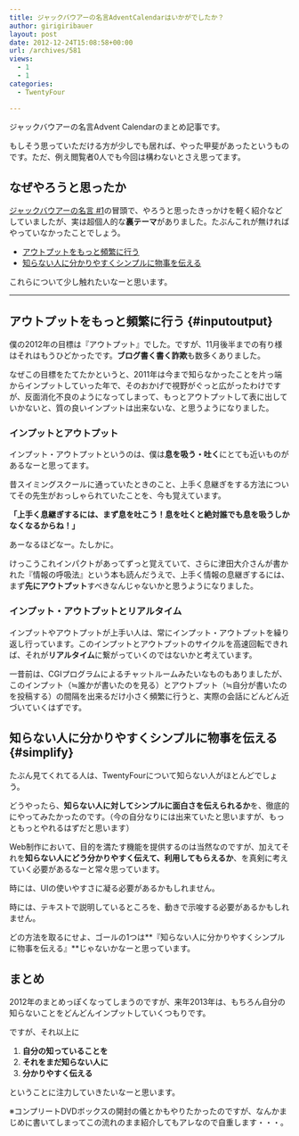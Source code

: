 ```yaml
---
title: ジャックバウアーの名言AdventCalendarはいかがでしたか？
author: girigiribauer
layout: post
date: 2012-12-24T15:08:58+00:00
url: /archives/581
views:
  - 1
  - 1
categories:
  - TwentyFour

---
```

ジャックバウアーの名言Advent Calendarのまとめ記事です。

もしそう思っていただける方が少しでも居れば、やった甲斐があったというものです。ただ、例え閲覧者0人でも今回は構わないとさえ思ってます。

## なぜやろうと思ったか

[ジャックバウアーの名言 #1][1]の冒頭で、やろうと思ったきっかけを軽く紹介などしていましたが、実は超個人的な**裏テーマ**がありました。たぶんこれが無ければやっていなかったことでしょう。

  * [アウトプットをもっと頻繁に行う](#inputoutput)
  * [知らない人に分かりやすくシンプルに物事を伝える](#simplify)

これらについて少し触れたいなーと思います。

* * *

## アウトプットをもっと頻繁に行う {#inputoutput}

僕の2012年の目標は『アウトプット』でした。ですが、11月後半までの有り様はそれはもうひどかったです。**ブログ書く書く詐欺**も数多くありました。

なぜこの目標をたてたかというと、2011年は今まで知らなかったことを片っ端からインプットしていった年で、そのおかげで視野がぐっと広がったわけですが、反面消化不良のようになってしまって、もっとアウトプットして表に出していかないと、質の良いインプットは出来ないな、と思うようになりました。

### インプットとアウトプット

インプット・アウトプットというのは、僕は**息を吸う・吐く**にとても近いものがあるなーと思ってます。

昔スイミングスクールに通っていたときのこと、上手く息継ぎをする方法についてその先生がおっしゃられていたことを、今も覚えています。

**「上手く息継ぎするには、まず息を吐こう！息を吐くと絶対誰でも息を吸うしかなくなるからね！」**

あーなるほどなー。たしかに。

けっこうこれインパクトがあってずっと覚えていて、さらに津田大介さんが書かれた『情報の呼吸法』という本も読んだうえで、上手く情報の息継ぎするには、まず**先にアウトプット**すべきなんじゃないかと思うようになりました。

### インプット・アウトプットとリアルタイム

インプットやアウトプットが上手い人は、常にインプット・アウトプットを繰り返し行っています。このインプットとアウトプットのサイクルを高速回転できれば、それが**リアルタイム**に繋がっていくのではないかと考えています。

一昔前は、CGIプログラムによるチャットルームみたいなものもありましたが、このインプット（≒誰かが書いたのを見る）とアウトプット（≒自分が書いたのを投稿する）の間隔を出来るだけ小さく頻繁に行うと、実際の会話にどんどん近づいていくはずです。

## 知らない人に分かりやすくシンプルに物事を伝える {#simplify}

たぶん見てくれてる人は、TwentyFourについて知らない人がほとんどでしょう。

どうやったら、**知らない人に対してシンプルに面白さを伝えられるか**を、徹底的にやってみたかったのです。（今の自分なりには出来ていたと思いますが、もっともっとやれるはずだと思います）

Web制作において、目的を満たす機能を提供するのは当然なのですが、加えてそれを**知らない人にどう分かりやすく伝えて、利用してもらえるか**、を真剣に考えていく必要があるなーと常々思っています。

時には、UIの使いやすさに凝る必要があるかもしれません。

時には、テキストで説明しているところを、動きで示唆する必要があるかもしれません。

どの方法を取るにせよ、ゴールの1つは**『知らない人に分かりやすくシンプルに物事を伝える』**じゃないかなーと思っています。

## まとめ

2012年のまとめっぽくなってしまうのですが、来年2013年は、もちろん自分の知らないことをどんどんインプットしていくつもりです。

ですが、それ以上に

  1. **自分の知っていることを**
  2. **それをまだ知らない人に**
  3. **分かりやすく伝える**

ということに注力していきたいなーと思います。

※コンプリートDVDボックスの開封の儀とかもやりたかったのですが、なんかまじめに書いてしまってこの流れのまま紹介してもアレなので自重します・・・。

 [1]: /archives/292/

